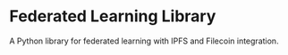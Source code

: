 # Federated Learning Library

A Python library for federated learning with IPFS and Filecoin integration.
